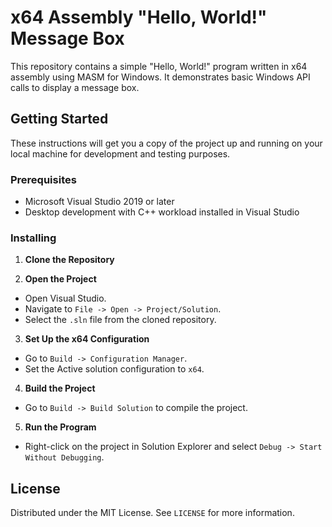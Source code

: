 # x64 Assembly "Hello, World!" Message Box

This repository contains a simple "Hello, World!" program written in x64 assembly using MASM for Windows. It demonstrates basic Windows API calls to display a message box.

## Getting Started

These instructions will get you a copy of the project up and running on your local machine for development and testing purposes.

### Prerequisites

- Microsoft Visual Studio 2019 or later
- Desktop development with C++ workload installed in Visual Studio

### Installing

1. **Clone the Repository**

2. **Open the Project**
- Open Visual Studio.
- Navigate to `File -> Open -> Project/Solution`.
- Select the `.sln` file from the cloned repository.

3. **Set Up the x64 Configuration**
- Go to `Build -> Configuration Manager`.
- Set the Active solution configuration to `x64`.

4. **Build the Project**
- Go to `Build -> Build Solution` to compile the project.

5. **Run the Program**
- Right-click on the project in Solution Explorer and select `Debug -> Start Without Debugging`.

## License

Distributed under the MIT License. See `LICENSE` for more information.

